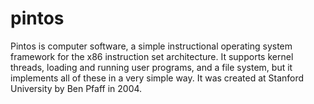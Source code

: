 # pintos

Pintos is computer software, a simple instructional operating system framework for the x86 instruction set architecture. It supports kernel threads, loading and running user programs, and a file system, but it implements all of these in a very simple way. It was created at Stanford University by Ben Pfaff in 2004.
